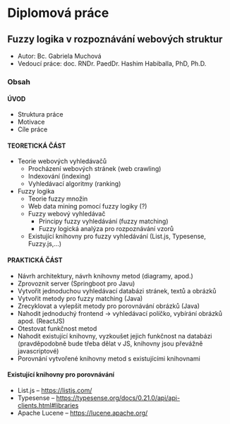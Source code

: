 # Diplomová práce
## Fuzzy logika v rozpoznávání webových struktur
- Autor: Bc. Gabriela Muchová
- Vedoucí práce: doc. RNDr. PaedDr. Hashim Habiballa, PhD, Ph.D.

### Obsah
#### ÚVOD
- Struktura práce
- Motivace
- Cíle práce

#### TEORETICKÁ ČÁST
- Teorie webových vyhledávačů
	- Procházení webových stránek (web crawling)
	- Indexování (indexing)
	- Vyhledávací algoritmy (ranking)
- Fuzzy logika
	- Teorie fuzzy množin
	- Web data mining pomocí fuzzy logiky (?)
	- Fuzzy webový vyhledávač
		- Principy fuzzy vyhledávání (fuzzy matching)
		- Fuzzy logická analýza pro rozpoznávání vzorů
	- Existující knihovny pro fuzzy vyhledávání (List.js, Typesense, Fuzzy.js,...)

#### PRAKTICKÁ ČÁST
- Návrh architektury, návrh knihovny metod (diagramy, apod.)
- Zprovoznit server (Springboot pro Javu)
- Vytvořit jednoduchou vyhledávací databázi stránek, textů a obrázků
- Vytvořit metody pro fuzzy matching (Java)
- Zrecyklovat a vylepšit metody pro porovnávání obrázků (Java)
- Nahodit jednoduchý frontend → vyhledávací políčko, vybírání obrázků apod. (ReactJS)
- Otestovat funkčnost metod
- Nahodit existující knihovny, vyzkoušet jejich funkčnost na databázi (pravděpodobně bude třeba dělat v JS, knihovny jsou převážně javascriptové)
- Porovnání vytvořené knihovny metod s existujícími knihovnami

#### Existující knihovny pro porovnávání
- List.js – https://listjs.com/
- Typesense – https://typesense.org/docs/0.21.0/api/api-clients.html#libraries
- Apache Lucene – https://lucene.apache.org/
